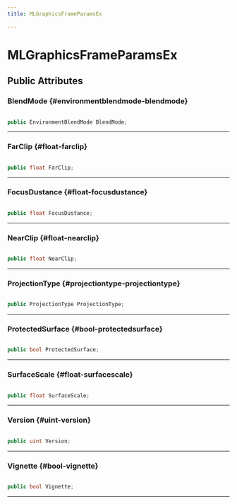 ```yaml
---
title: MLGraphicsFrameParamsEx

---
```


# MLGraphicsFrameParamsEx










## Public Attributes

### BlendMode {#environmentblendmode-blendmode}

```csharp

public EnvironmentBlendMode BlendMode;

```






-----------

### FarClip {#float-farclip}

```csharp

public float FarClip;

```






-----------

### FocusDustance {#float-focusdustance}

```csharp

public float FocusDustance;

```






-----------

### NearClip {#float-nearclip}

```csharp

public float NearClip;

```






-----------

### ProjectionType {#projectiontype-projectiontype}

```csharp

public ProjectionType ProjectionType;

```






-----------

### ProtectedSurface {#bool-protectedsurface}

```csharp

public bool ProtectedSurface;

```






-----------

### SurfaceScale {#float-surfacescale}

```csharp

public float SurfaceScale;

```






-----------

### Version {#uint-version}

```csharp

public uint Version;

```






-----------

### Vignette {#bool-vignette}

```csharp

public bool Vignette;

```






-----------


